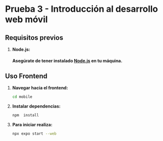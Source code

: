 # Prueba 3 - Introducción al desarrollo web móvil

## Requisitos previos

1. **Node.js:**
    #### Asegúrate de tener instalado [Node.js](https://nodejs.org/) en tu máquina.

## Uso Frontend

1. **Navegar hacia el frontend:**

    ```bash
    cd mobile

2. **Instalar dependencias:**

    ```bash
    npm  install

3. **Para iniciar realiza:**

    ```bash
    npx expo start --web
